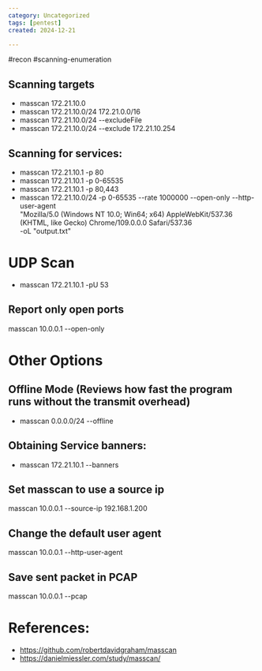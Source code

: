 ```yaml
---
category: Uncategorized
tags: [pentest]
created: 2024-12-21

---
```

#recon #scanning-enumeration
## Scanning targets
- masscan 172.21.10.0
- masscan 172.21.10.0/24 172.21.0.0/16
- masscan 172.21.10.0/24 --excludeFile <File>
- masscan 172.21.10.0/24 --exclude 172.21.10.254

## Scanning for services: 
- masscan  172.21.10.1 -p 80
- masscan  172.21.10.1 -p 0-65535
- masscan  172.21.10.1 -p 80,443
- masscan 172.21.10.0/24 -p 0-65535 --rate 1000000 --open-only --http-user-agent \
"Mozilla/5.0 (Windows NT 10.0; Win64; x64) AppleWebKit/537.36 (KHTML, like Gecko) Chrome/109.0.0.0 Safari/537.36\
 -oL "output.txt"
# UDP Scan
- masscan 172.21.10.1 -pU 53

## Report only open ports
masscan 10.0.0.1 --open-only

# Other Options
## Offline Mode (Reviews how fast the program runs without the transmit overhead)
- masscan 0.0.0.0/24 --offline

## Obtaining Service banners:
- masscan 172.21.10.1 --banners

## Set masscan to use a source ip
masscan 10.0.0.1 --source-ip 192.168.1.200

## Change the default user agent
masscan 10.0.0.1 --http-user-agent <user-agent>

## Save sent packet in PCAP
masscan 10.0.0.1 --pcap <filename>

# References:

- https://github.com/robertdavidgraham/masscan
- https://danielmiessler.com/study/masscan/

